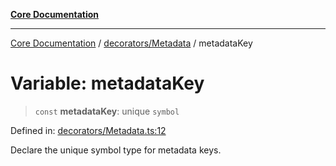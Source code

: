 [**Core Documentation**](../../../README.md)

***

[Core Documentation](../../../README.md) / [decorators/Metadata](../README.md) / metadataKey

# Variable: metadataKey

> `const` **metadataKey**: unique `symbol`

Defined in: [decorators/Metadata.ts:12](https://github.com/stonemjs/core/blob/65c9e07f9d264b07f6e4091fcc29046b5ca8ea45/src/decorators/Metadata.ts#L12)

Declare the unique symbol type for metadata keys.

